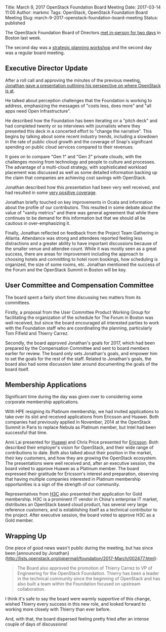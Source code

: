 Title: March 9, 2017 OpenStack Foundation Board Meeting
Date: 2017-03-14 11:00
Author: markmc
Tags: OpenStack, OpenStack Foundation Board Meeting
Slug: march-9-2017-openstack-foundation-board-meeting
Status: published

The OpenStack Foundation Board of Directors [met in-person for two
days](https://wiki.openstack.org/wiki/Governance/Foundation/8Mar2017BoardMeeting)
in Boston last week.

The second day was a [strategic planning
workshop](https://crustyblaa.com/march-8-2017-openstack-foundation-strategic-planning-workshop.html)
and the second day was a regular board meeting.

## Executive Director Update

After a roll call and approving the minutes of the previous meeting,
[Jonathan gave a presentation outlining his perspective on where
OpenStack is
at](http://lists.openstack.org/pipermail/foundation/attachments/20170313/73838d4b/attachment-0002.pdf).

He talked about perception challenges that the Foundation is working
to address, emphasizing the messages of "costs less, does more" and
"all apps need Open Infrastructure".

He described how the Foundation has been iterating on a "pitch deck"
and had completed twenty or so interviews with journalists where they
presented this deck in a concerted effort to "change the
narrative". This begins by talking about some recent industry trends,
including a slowdown in the rate of public cloud growth and the
coverage of Snap's significant spending on public cloud services
compared to their revenues.

It goes on to compare "Gen 1" and "Gen 2" private clouds, with the
challenges moving from technology and people to culture and
processes. The advantage of a multi-cloud strategy, with sophisticated
workload placement was discussed as well as some detailed information
backing up the claim that companies are achieving cost savings with
OpenStack.

Jonathan described how this presentation had been very well received,
and had resulted in some [very positive
coverage](https://techcrunch.com/2017/02/22/openstacks-latest-release-focuses-on-containers/).

Jonathan briefly touched on key improvements in Ocata and information
about the profile of our contributors. This resulted in some debate
about the value of "vanity metrics" and there was general agreement
that while there continues to be demand for this information but that
we should all be cautious in over-emphasizing it.

Finally, Jonathan reflected on feedback from the Project Team
Gathering in Atlanta. Attendance was strong and attendees reported
feeling less distractions and a greater ability to have important
discussions because of the smaller venue and attendee count. While it
was mostly seen as a great success, there are areas for improvement
including the approach to choosing hotels and committing to hotel room
bookings, how scheduling is organized, the size of some rooms,
etc. Jonathan mentioned the success of the Forum and the OpenStack
Summit in Boston will be key.

## User Committee and Compensation Committee

The board spent a fairly short time discussing two matters from its
committees.

Firstly, a proposal from the User Committee Product Working Group for
facilitating the organization of the schedule for The Forum in Boston
was well received, but since the board encouraged all interested
parties to work with the Foundation staff who are coordinating the
planning, particularly Tom Fifield and Thierry Carrez.

Secondly, the board approved Jonathan's goals for 2017, which had been
prepared by the Compensation Committee and sent to board members
earlier for review. The board only sets Jonathan's goals, and empower
him to set the goals for the rest of the staff. Related to Jonathan's
goals, the board also had some discussion later around documenting the
goals of the board itself.

## Membership Applications

Significant time during the day was given over to considering some
corporate membership applications.

With HPE resigning its Platinum membership, we had invited
applications to take over its slot and received applications from
Ericsson and Huawei. Both companies had previously applied in
November, 2014 at the OpenStack Summit in Paris to replace Nebula as
Platinum member, but Intel had been successful that time.

Anni Lai presented for [Huawei](http://www.huawei.com/en/) and Chris
Price presented for [Ericsson](https://www.ericsson.com/). Both
described their employer's vision for OpenStack, and their wide range
of contributions to date. Both also talked about their position in the
market, their key customers, and how they are growing the OpenStack
ecosystem. The presentations were well received and, after an
executive session, the board voted to approve Huawei as a Platinum
member. The board expressed their gratitude for Ericsson's interest
and preparation, observing that having multiple companies interested
in Platinum membership opportunities is a sign of the strength of our
community.

Representatives from [H3C](http://www.h3c.com/en/) also presented
their application for Gold membership. H3C is a prominent IT vendor in
China's enterprise IT market, distributes an OpenStack based cloud
product, has several very large reference customers, and is
establishing itself as a technical contributor to the project. After
executive session, the board voted to approve H3C as a Gold member.

## Wrapping Up

One piece of good news wasn't public during the meeting, but has since
been [announced by
Jonathan}(http://lists.openstack.org/pipermail/foundation/2017-March/002477.html):

> The Board also approved the promotion of Thierry Carrez to VP of
> Engineering for the OpenStack Foundation. Thierry has been a leader
> in the technical community since the beginning of OpenStack and has
> also built a team within the Foundation focused on upstream
> collaboration.

I think it's safe to say the board were warmly supportive of this
change, wished Thierry every success in this new role, and looked
forward to working more closely with Thierry than ever before.

And, with that, the board dispersed feeling pretty fried after an
intense couple of days of discussions!
